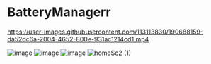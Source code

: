 # BatteryManagerr

https://user-images.githubusercontent.com/113113830/190688159-da52dc6a-2004-4652-800e-931ac1214cd1.mp4
 

![image](https://user-images.githubusercontent.com/113113830/190685986-90e6d074-935f-4016-90e6-b3bba79c951c.png)   ![image](https://user-images.githubusercontent.com/113113830/190686236-814327ef-2105-4fb8-ba3a-8ce04ab920b8.png)  ![image](https://user-images.githubusercontent.com/113113830/190686532-331e523a-da6e-4089-99ab-674b18c21c21.png)  ![homeSc2 (1)](https://user-images.githubusercontent.com/113113830/190686846-c98a88d8-88e9-4e3b-849e-2c45dcb5604e.jpg)   
